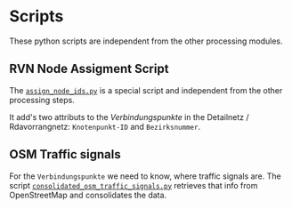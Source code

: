 # Scripts

These python scripts are independent from the other processing modules.

## RVN Node Assigment Script

The [`assign_node_ids.py`](./assign_node_ids.py) is a special script and independent from the other processing steps.

It add's two attributs to the *Verbindungspunkte* in the Detailnetz / Rdavorrangnetz: `Knotenpunkt-ID` and `Bezirksnummer`.

## OSM Traffic signals

For the `Verbindungspunkte` we need to know, where traffic signals are. The script [`consolidated_osm_traffic_signals.py`](./consolidated_osm_traffic_signals.py) retrieves that info from OpenStreetMap and consolidates the data.